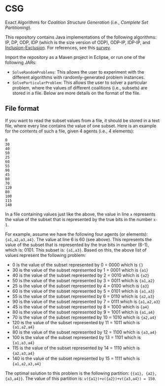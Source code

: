 # CSG

Exact Algorithms for *Coalition Structure Generation* (i.e., *Complete Set
Partitioning*).

This repository contains Java implementations of the following algorithms: IP,
DP, ODP, IDP (which is the size version of ODP), ODP-IP, IDP-IP, and
[Inclusion-Exclusion](https://epubs.siam.org/doi/abs/10.1137/070683933). For
references, see this
[survey](https://www.sciencedirect.com/science/article/pii/S0004370215001198).

Import the repository as a Maven project in Eclipse, or run one of the following
JARs:

- `SolveRandomProblems`: This allows the user to experiment with the different
  algorithms with randomly-generated problem instances.
- `SolveParticularProblem`: This allows the user to solver a particular
  problem, where the values of different coalitions (i.e., subsets) are stored
  in a file. Below are more details on the format of the file.

## File format

If you want to read the subset values from a file, it should be stored in a text
file, where every line contains the value of one subset. Here is an example for
the contents of such a file, given 4 agents (i.e., 4 elements):

```
0
30
40
50
25
60
55
90
45
80
70
120
80
100
115
140
```

In a file containing values just like the above, the value in line `x`
represents the value of the subset that is represented by the true bits in the
number `x-1`.

For example, assume we have the following four agents (or elements):
`{a1,a2,a3,a4}`. The value at line 6 is 60 (see above). This represents the
value of the subset that is represented by the true bits in number (6-1), which
is: 0101. This subset is: `{a1,a3}`. Based on this, the above list of values
represent the following problem:

- 0	is the value of the subset represented by	0 = 0000	which is `{}`
- 30	is the value of the subset represented by	1 = 0001	which is `{a1}`
- 40	is the value of the subset represented by	2 = 0010	which is `{a2}`
- 50	is the value of the subset represented by	3 = 0011	which is `{a1,a2}`
- 25	is the value of the subset represented by	4 = 0100	which is `{a3}`
- 60	is the value of the subset represented by	5 = 0101	which is `{a1,a3}`
- 55	is the value of the subset represented by	6 = 0110	which is `{a2,a3}`
- 90	is the value of the subset represented by	7 = 0111	which is `{a1,a2,a3}`
- 45	is the value of the subset represented by	8 = 1000	which is `{a4}`
- 80	is the value of the subset represented by	9 = 1001	which is `{a1,a4}`
- 70	is the value of the subset represented by	10 = 1010	which is `{a2,a4}`
- 120	is the value of the subset represented by	11 = 1011	which is ` {a1,a2,a4}`
- 80	is the value of the subset represented by	12 = 1100	which is `{a3,a4}`
- 100	is the value of the subset represented by	13 = 1101	which is `{a1,a3,a4}`
- 115	is the value of the subset represented by	14 = 1110	which is `{a2,a3,a4}`
- 140	is the value of the subset represented by	15 = 1111	which is `{a1,a2,a3,a4}`

The optimal solution to this problem is the following partition: `{{a1}, {a2},
{a3,a4}}`. The value of this partition is: `v({a1})+v({a2})+v({a3,a4}) = 150`.
